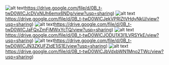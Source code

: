 ![alt text](http://url/to/img.png)https://drive.google.com/file/d/0B_t-twD0WICJcDVxNUh6emx6NDg/view?usp=sharing)
![alt text](http://url/to/img.png)https://drive.google.com/file/d/0B_t-twD0WICJekVPRlZtVHdyNkU/view?usp=sharing)
![alt text](http://url/to/img.png)https://drive.google.com/file/d/0B_t-twD0WICJaFQxZmFjMWxYcTQ/view?usp=sharing)
![alt text](http://url/to/img.png)https://drive.google.com/file/d/0B_t-twD0WICJODU1X3l1LVRSYkE/view?usp=sharing)
![alt text](http://url/to/img.png)https://drive.google.com/file/d/0B_t-twD0WICJN3ZKUFZldE1iS1E/view?usp=sharing)
![alt text](http://url/to/img.png)https://drive.google.com/file/d/0B_t-twD0WICJbVdxbWN1Mno2TWc/view?usp=sharing)

 

